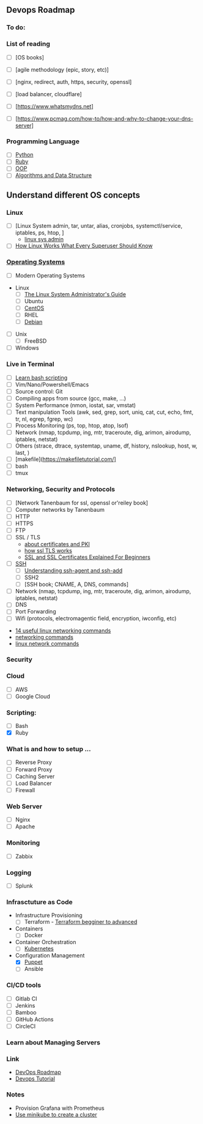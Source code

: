 ## Devops Roadmap

### To do:

### List of reading
- [ ] [OS books]
- [ ] [agile methodology (epic, story, etc)]
- [ ] [nginx, redirect, auth, https, security, openssl]
- [ ] [load balancer, cloudflare]
- [ ] [https://www.whatsmydns.net]
- [ ] [https://www.pcmag.com/how-to/how-and-why-to-change-your-dns-server]


### Programming Language
- [ ] [Python]()
- [ ] [Ruby](https://github.com/horia-delicoti/rails-roadmap)
- [ ] [OOP]()
- [ ] [Algorithms and Data Structure]()

## Understand different OS concepts
### Linux
- [ ] [Linux System admin, tar, untar, alias, cronjobs, systemctl/service, iptables, ps, htop, ]
    - [linux sys admin](https://training.linuxfoundation.org/training/introduction-to-linux/)
- [ ] [How Linux Works What Every Superuser Should Know](http://index-of.es/Varios-2/How%20Linux%20Works%20What%20Every%20Superuser%20Should%20Know.pdf)

### [Operating Systems](https://github.com/horia-delicoti/books#operating-systems)
- [ ] Modern Operating Systems
- Linux
  - [ ] [The Linux System Administrator's Guide](https://mog.dog/files/SP2019/2017%20Nemeth%20Evi%20etal%20-%20UNIX%20and%20Linux%20System%20Administration%20Handbook%5B5thED%5D_Rell.pdf)
  - [ ] Ubuntu
  - [ ] [CentOS](https://access.redhat.com/documentation/en-us/red_hat_enterprise_linux/7/html/system_administrators_guide/index)
  - [ ] RHEL
  - [ ] [Debian](https://www.debian.org/doc/manuals/debian-handbook/)
- [ ] Unix
  - [ ] FreeBSD
- [ ] Windows

### Live in Terminal
- [ ] [Learn bash scripting](LearningthebashShell,3rdEdition.pdf)
- [ ] Vim/Nano/Powershell/Emacs
- [ ] Source control: Git
- [ ] Compiling apps from source (gcc, make, ...)
- [ ] System Performance (nmon, iostat, sar, vmstat)
- [ ] Text manipulation Tools (awk, sed, grep, sort, uniq, cat, cut, echo, fmt, tr, nl, egrep, fgrep, wc)
- [ ] Process Monitoring (ps, top, htop, atop, lsof)
- [ ] Network (nmap, tcpdump, ing, mtr, traceroute, dig, arimon, airodump, iptables, netstat)
- [ ] Others (strace, dtrace, systemtap, uname, df, history, nslookup, host, w, last, )
- [ ] [makefile](https://makefiletutorial.com/]
- [ ] bash
- [ ] tmux

### Networking, Security and Protocols
- [ ] [Network Tanenbaum for ssl, openssl or'reiley book]
- [ ] Computer networks by Tanenbaum
- [ ] HTTP
- [ ] HTTPS
- [ ] FTP
- [ ] SSL / TLS
  - [about certificates and PKI](https://smallstep.com/blog/everything-pki/)
  - [how ssl TLS works](https://www.websecurity.digicert.com/security-topics/how-ssl-works)
  - [SSL and SSL Certificates Explained For Beginners](http://www.steves-internet-guide.com/ssl-certificates-explained/)
- [ ] [SSH](https://www.ssh.com/ssh/port)
  - [ ] [Understanding ssh-agent and ssh-add](http://blog.joncairns.com/2013/12/understanding-ssh-agent-and-ssh-add/)
  - [ ] SSH2
  - [ ] [SSH book; CNAME, A, DNS, commands]
- [ ] Network (nmap, tcpdump, ing, mtr, traceroute, dig, arimon, airodump, iptables, netstat)
- [ ] DNS
- [ ] Port Forwarding
- [ ] Wifi (protocols, electromagentic field, encryption, iwconfig, etc)

- [14 useful linux networking commands](https://geekflare.com/linux-networking-commands/)
- [networking commands](https://www.fosslinux.com/42935/linux-networking-commands.htm)
- [linux network commands](https://www.javatpoint.com/linux-networking-commands)

### Security
### Cloud
- [ ] AWS
- [ ] Google Cloud

### Scripting:
- [ ] Bash
- [X] Ruby

### What is and how to setup ...
- [ ] Reverse Proxy
- [ ] Forward Proxy
- [ ] Caching Server
- [ ] Load Balancer
- [ ] Firewall

### Web Server
- [ ] Nginx
- [ ] Apache

### Monitoring
- [ ] Zabbix

### Logging
- [ ] Splunk

### Infrasctuture as Code
- Infrastructure Provisioning
  - [ ] Terraform - [Terraform begginer to advanced](https://www.udemy.com/course/terraform-beginner-to-advanced/)
- Containers
  - [ ] Docker
- Container Orchestration
  - [ ] [Kubernetes](https://learning.oreilly.com/library/view/kubernetes-in-action/9781617293726/)
- Configuration Management
  - [X]  [Puppet](https://puppet.com/docs/puppet/7/puppet_index.html)
  - [ ] Ansible

### CI/CD tools
- [ ] Gitlab CI
- [ ] Jenkins
- [ ] Bamboo
- [ ] GitHub Actions
- [ ] CircleCI

### Learn about Managing Servers


### Link
- [DevOps Roadmap](https://roadmap.sh/devops)
- [Devops Tutorial](https://www.softwaretestinghelp.com/devops-tutorials/)


### Notes
- Provision Grafana with Prometheus
- [Use minikube to create a cluster](https://kubernetes.io/docs/tutorials/kubernetes-basics/create-cluster/cluster-intro/)
